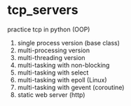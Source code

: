 # tcp_servers
practice tcp in python (OOP)
1. single process version (base class)
2. multi-processing version
3. multi-threading version
4. multi-tasking with non-blocking
5. multi-tasking with select
6. multi-tasking with epoll (Linux)
7. multi-tasking with gevent (coroutine)
8. static web server (http)
